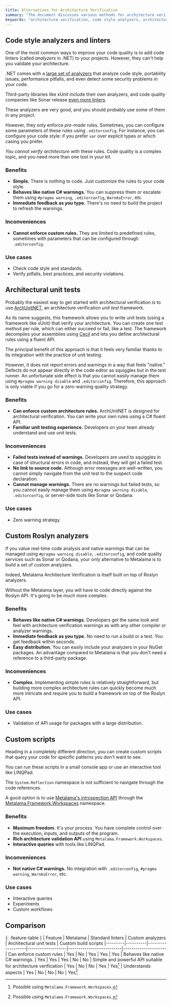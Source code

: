 ```yaml
---
title: Alternatives for Architecture Verification
summary: "The document discusses various methods for architecture verification, including code style analyzers, architectural unit tests, custom Roslyn analyzers, and custom scripts."
keywords: "architecture verification, code style analyzers, architectural unit tests, Roslyn analyzers, custom scripts, .NET, custom architecture rules, native warnings, real-time code analysis, alternatives"
---
```


## Code style analyzers and linters

One of the most common ways to improve your code quality is to add code linters (called _analyzers_ in .NET) to your
projects. However, they can't help you validate your architecture.

.NET comes with a [large set of analyzers](https://learn.microsoft.com/en-us/dotnet/fundamentals/code-analysis/overview)
that analyze code style, portability issues, performance pitfalls, and even detect some security problems in your code.

Third-party libraries like xUnit include their own analyzers, and code quality companies like Sonar
release [even more linters](https://www.nuget.org/packages/SonarAnalyzer.CSharp/).

These analyzers are very good, and you should probably use some of them in any project.

However, they only enforce _pre-made_ rules. Sometimes, you can configure some parameters of these rules using
`.editorconfig`. For instance, you can configure your code style: if you prefer `var` over explicit types or which
casing you prefer.

_You cannot verify architecture_ with these rules. Code quality is a complex topic, and you need more than one tool in
your kit.

<div class="row benefits">
<div class="col" markdown="block">

### Benefits

- **Simple.** There is nothing to code. Just customize the rules to your code style.
- **Behaves like native C# warnings.** You can suppress them or escalate them using `#pragma warning`, `.editorconfig`,
  `WarnAsError`, etc.
- **Immediate feedback as you type.** There's no need to build the project to refresh the warnings.

</div>
<div class="col"  markdown="block">

### Inconveniences

- **Cannot enforce custom rules.** They are limited to predefined rules, sometimes with parameters that can be
  configured through `.editorconfig`.

</div>
<div class="col"  markdown="block">

### Use cases

- Check code style and standards.
- Verify pitfalls, best practices, and security violations.

</div>
</div>

## Architectural unit tests

Probably the easiest way to get started with architectural verification is to
use [ArchUnitNET](https://github.com/TNG/ArchUnitNET), an architecture verification _unit test_ framework.

As its name suggests, this framework allows you to write unit tests (using a framework like xUnit) that verify your
architecture. You can create one test method per rule, which can either succeed or fail, like a test. The framework
decompiles your assemblies using [Cecil](https://github.com/jbevain/cecil) and lets you define architectural rules using
a fluent API.

The principal benefit of this approach is that it feels very familiar thanks to its integration with the practice of
unit testing.

However, it does not report errors and warnings in a way that feels "native." Defects do not appear directly in the code
editor as squiggles but in the test runner. An unfortunate side effect is that you cannot easily manage them using
`#pragma warning disable` and `.editorconfig`. Therefore, this approach is only viable if you go for a zero-warning
quality strategy.

<div class="row benefits">
<div class="col"  markdown="block">

### Benefits

- **Can enforce custom architecture rules.** ArchUnitNET is designed for architectural verification. You can write your
  own rules using a C# fluent API.
- **Familiar unit testing experience.** Developers on your team already understand and use unit tests.

</div>
<div class="col"  markdown="block">

### Inconveniences

- **Failed tests instead of warnings.** Developers are used to squiggles in case of structural errors in code, and
  instead, they will get a failed test.
- **No link to source code.** Although error messages are well-written, you cannot simply navigate from the unit test to
  the suspect code declaration.
- **Cannot manage warnings.** There are no warnings but failed tests, so you cannot easily manage them using
  `#pragma warning disable`, `.editorconfig`, or server-side tools like Sonar or Qodana.

</div>
<div class="col"  markdown="block">

### Use cases

- Zero warning strategy.

</div>
</div>

## Custom Roslyn analyzers

If you value real-time code analysis and native warnings that can be managed using `#pragma warning disable`,
`.editorconfig`, and code quality services such as Sonar or Qodana, your only alternative to Metalama is to build a set
of custom analyzers.

Indeed, Metalama Architecture Verification is itself built on top of Roslyn analyzers.

Without the Metalama layer, you will have to code directly against the Roslyn API. It's going to be much more complex.

<div class="row benefits">
<div class="col" markdown="block">

### Benefits

- **Behaves like native C# warnings.** Developers get the same look and feel with architecture verification warnings as
  with any other compiler or analyzer warnings.
- **Immediate feedback as you type.** No need to run a build or a test. You get feedback within seconds.
- **Easy distribution.** You can easily include your analyzers in your NuGet packages. An advantage compared to Metalama
  is that you don't need a reference to a third-party package.

</div>
<div class="col"  markdown="block">

### Inconveniences

- **Complex.** Implementing simple rules is relatively straightforward, but building more complex architecture rules can
  quickly become much more intricate and require you to build a framework on top of the Roslyn API.

</div>
<div class="col"  markdown="block">

### Use cases

- Validation of API usage for packages with a large distribution.

</div>
</div>

## Custom scripts

Heading in a completely different direction, you can create custom scripts that query your code for specific patterns
you don't want to see.

You can run these scripts in a small console app or use an interactive tool like LINQPad.

The `System.Reflection` namespace is not sufficient to navigate through the code references.

A good option is to
use [Metalama's introspection API](https://doc.metalama.net/preview/conceptual/introspection/linqpad) through
the [Metalama.Framework.Workspaces]() namespace.

<div class="row benefits">
<div class="col"  markdown="block">

### Benefits

- **Maximum freedom.** It's your process. You have complete control over the execution, inputs, and outputs of the
  program.
- **Rich architecture validation API** using `Metalama.Framework.Workspaces`.
- **Interactive queries** with tools like LINQPad.

</div>
<div class="col"  markdown="block">

### Inconveniences

- **Not native C# warnings.** No integration with `.editorconfig`, `#pragma warning`, `WarnAsError`, etc.

</div>
<div class="col"  markdown="block">

### Use cases

- Interactive queries
- Experiments
- Custom workflows

</div>
</div>

## Comparison

{: .feature-table }
| Feature | Metalama | Standard linters | Custom analyzers | Architectural unit tests | Custom build scripts
|---------|----------|-------------------|-------------------|--------------------------|---------------------
| Can enforce custom rules | Yes | No | Yes | Yes | Yes
| Behaves like native C# warnings. | Yes | Yes | Yes | No | No
| Simple and powerful API suitable for architecture verification | Yes | No | No | Yes | Yes[^1]
| Understands aspects | Yes | No | No | No | Yes[^1]

[^1]: Possible using `Metalama.Framework.Workspaces`.


